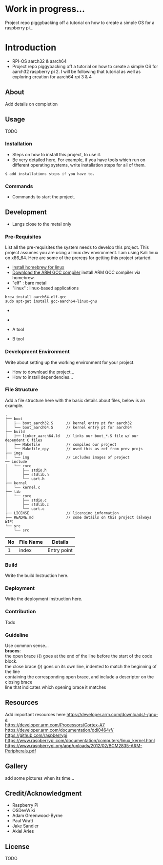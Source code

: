 # Work in progress...

Project repo piggybacking off a tutorial on how to create a simple OS for a raspberry pi...

# Introduction
- RPI-OS aarch32 & aarch64 
- Project repo piggybacking off a tutorial on how to create a simple OS for aarch32
  raspberry pi 2. I will be following that tutorial as well as exploring creation
  for aarch64 rpi 3 & 4

## About
Add details on completion

## Usage
TODO

### Installation
- Steps on how to install this project, to use it.
- Be very detailed here, For example, if you have tools which run on different operating systems, write installation steps for all of them.

```
$ add installations steps if you have to.
```

### Commands
- Commands to start the project.

## Development
- Langs close to the metal only

### Pre-Requisites
List all the pre-requisites the system needs to develop this project.
This project assumes you are using a linux dev environment. I am using
Kali linux on x86_64. Here are some of the prereqs for getting this 
project srtarted.
- <a href="https://docs.brew.sh/Homebrew-on-Linux" target="_blank">Install homebrew for linux</a> 
- <a href="https://developer.arm.com/downloads/-/gnu-a" target="_blank">Download the ARM GCC compiler</a>
install ARM GCC compiler via homebrew. <br>
- "elf" : bare metal
- "linux" : linux-based applications
```
brew install aarch64-elf-gcc
sudo apt-get install gcc-aarch64-linux-gnu
```
- <a href="" target="_blank"> </a>
- <a href="" target="_blank"> </a>


- A tool
- B tool

### Development Environment
Write about setting up the working environment for your project.
- How to download the project...
- How to install dependencies...


### File Structure
Add a file structure here with the basic details about files, below is an example.

```
.
├── boot
│   ├── boot_aarch32.S      // kernel entry pt for aarch32
│   └── boot_aarch64.S      // kernel entry pt for aarch64
├── build
│   ├── linker_aarch64.ld   // links our boot_*.S file w/ our dependent C files
│   ├── Makefile            // compiles our project
│   └── Makefile_cpy        // used this as ref from prev projs
├── imgs
│   └── img                 // includes images of project
── include
│   └── core
│       ├── stdio.h
│       ├── stdlib.h
│       └── uart.h
├── kernel
│   └── kernel.c
├── lib
│   └── core
│       ├── stdio.c
│       ├── stdlib.c
│       └── uart.c
├── LICENSE                 // licensing information
├── README.md               // some details on this project (always WIP)
└── src
    └── src
```

| No | File Name | Details 
|----|------------|-------|
| 1  | index | Entry point

### Build
Write the build Instruction here.

### Deployment
Write the deployment instruction here.


### Contribution
Todo

### Guideline

Use common sense... <br>
**braces**: <br>
the open brace ({) goes at the end of the line before the start of the code block. <br>
the close brace (}) goes on its own line, indented to match the beginning of the line <br>
containing the corresponding open brace, and include a descriptor on the closing brace <br>
line that indicates which opening brace it matches <br>


## Resources
Add important resources here
https://developer.arm.com/downloads/-/gnu-a <br>
https://developer.arm.com/Processors/Cortex-A7 <br>
https://developer.arm.com/documentation/ddi0464/f/ <br>
https://github.com/raspberrypi <br>
https://www.raspberrypi.com/documentation/computers/linux_kernel.html <br>
https://www.raspberrypi.org/app/uploads/2012/02/BCM2835-ARM-Peripherals.pdf <br>


## Gallery
add some pictures when its  time...

## Credit/Acknowledgment
  * Raspberry Pi
  * OSDevWiki
  * Adam Greenwood-Byrne
  * Paul Wratt
  * Jake Sandler
  * Akiel Aries

## License
TODO
